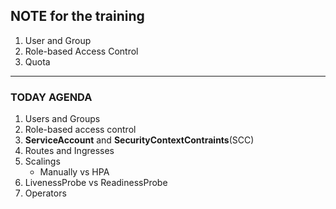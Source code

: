 ## NOTE for the training 
1. User and Group 
2. Role-based Access Control 
3. Quota 


*** 
### TODAY AGENDA  
1. Users and Groups
2. Role-based access control 
3. **ServiceAccount** and **SecurityContextContraints**(SCC) 
4. Routes and Ingresses
5. Scalings 
    - Manually vs HPA 
6. LivenessProbe vs ReadinessProbe 
7. Operators 